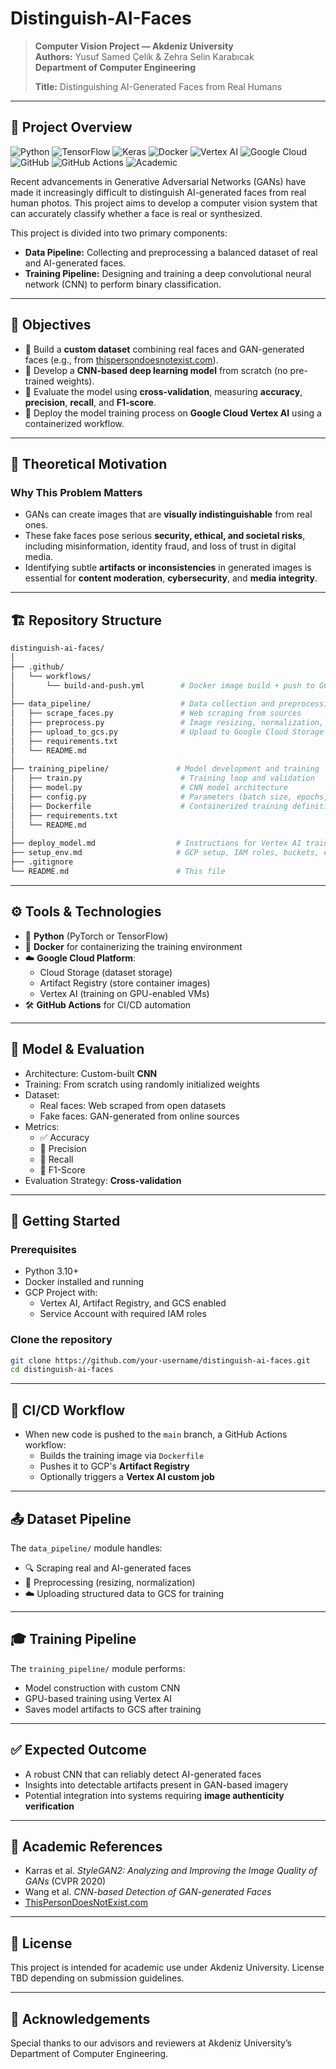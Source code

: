 # Distinguish-AI-Faces

> **Computer Vision Project — Akdeniz University**  
> **Authors:** Yusuf Samed Çelik & Zehra Selin Karabıcak  
> **Department of Computer Engineering**  
>  
> **Title:** Distinguishing AI-Generated Faces from Real Humans

---

## 📌 Project Overview

![Python](https://img.shields.io/badge/Python-3.10%2B-blue?logo=python&logoColor=white)
![TensorFlow](https://img.shields.io/badge/TensorFlow-2.x-FF6F00?logo=tensorflow&logoColor=white)
![Keras](https://img.shields.io/badge/Keras-Deep%20Learning-D00000?logo=keras&logoColor=white)
![Docker](https://img.shields.io/badge/Containerized-Docker-2496ED?logo=docker&logoColor=white)
![Vertex AI](https://img.shields.io/badge/Deployed%20on-Vertex%20AI-4285F4?logo=googlecloud&logoColor=white)
![Google Cloud](https://img.shields.io/badge/Cloud-Google%20Cloud-4285F4?logo=googlecloud&logoColor=white)
![GitHub](https://img.shields.io/badge/Repo-GitHub-181717?logo=github)
![GitHub Actions](https://img.shields.io/badge/CI/CD-GitHub%20Actions-2088FF?logo=githubactions&logoColor=white)
![Academic](https://img.shields.io/badge/University-Akdeniz%20University-darkgreen?logo=academia&logoColor=white)


Recent advancements in Generative Adversarial Networks (GANs) have made it increasingly difficult to distinguish AI-generated faces from real human photos. This project aims to develop a computer vision system that can accurately classify whether a face is real or synthesized.

This project is divided into two primary components:
- **Data Pipeline:** Collecting and preprocessing a balanced dataset of real and AI-generated faces.
- **Training Pipeline:** Designing and training a deep convolutional neural network (CNN) to perform binary classification.

---

## 🎯 Objectives

- 🔹 Build a **custom dataset** combining real faces and GAN-generated faces (e.g., from [thispersondoesnotexist.com](https://thispersondoesnotexist.com)).
- 🔹 Develop a **CNN-based deep learning model** from scratch (no pre-trained weights).
- 🔹 Evaluate the model using **cross-validation**, measuring **accuracy**, **precision**, **recall**, and **F1-score**.
- 🔹 Deploy the model training process on **Google Cloud Vertex AI** using a containerized workflow.

---

## 🧠 Theoretical Motivation

### Why This Problem Matters

- GANs can create images that are **visually indistinguishable** from real ones.
- These fake faces pose serious **security, ethical, and societal risks**, including misinformation, identity fraud, and loss of trust in digital media.
- Identifying subtle **artifacts or inconsistencies** in generated images is essential for **content moderation**, **cybersecurity**, and **media integrity**.

---

## 🏗️ Repository Structure

```bash
distinguish-ai-faces/
│
├── .github/
│   └── workflows/
│       └── build-and-push.yml        # Docker image build + push to GCR
│
├── data_pipeline/                    # Data collection and preprocessing
│   ├── scrape_faces.py               # Web scraping from sources
│   ├── preprocess.py                 # Image resizing, normalization, etc.
│   ├── upload_to_gcs.py              # Upload to Google Cloud Storage
│   ├── requirements.txt
│   └── README.md
│
├── training_pipeline/               # Model development and training
│   ├── train.py                      # Training loop and validation
│   ├── model.py                      # CNN model architecture
│   ├── config.py                     # Parameters (batch size, epochs, etc.)
│   ├── Dockerfile                    # Containerized training definition
│   ├── requirements.txt
│   └── README.md
│
├── deploy_model.md                  # Instructions for Vertex AI training jobs
├── setup_env.md                     # GCP setup, IAM roles, buckets, etc.
├── .gitignore
└── README.md                        # This file
```

---

## ⚙️ Tools & Technologies

- 🧠 **Python** (PyTorch or TensorFlow)
- 🐳 **Docker** for containerizing the training environment
- ☁️ **Google Cloud Platform**:
  - Cloud Storage (dataset storage)
  - Artifact Registry (store container images)
  - Vertex AI (training on GPU-enabled VMs)
- 🛠️ **GitHub Actions** for CI/CD automation

---

## 🧪 Model & Evaluation

- Architecture: Custom-built **CNN**
- Training: From scratch using randomly initialized weights
- Dataset:
  - Real faces: Web scraped from open datasets
  - Fake faces: GAN-generated from online sources
- Metrics:
  - ✅ Accuracy
  - 🎯 Precision
  - 🔁 Recall
  - 🧮 F1-Score
- Evaluation Strategy: **Cross-validation**

---

## 🚀 Getting Started

### Prerequisites

- Python 3.10+
- Docker installed and running
- GCP Project with:
  - Vertex AI, Artifact Registry, and GCS enabled
  - Service Account with required IAM roles

### Clone the repository

```bash
git clone https://github.com/your-username/distinguish-ai-faces.git
cd distinguish-ai-faces
```

---

## 🔄 CI/CD Workflow

- When new code is pushed to the `main` branch, a GitHub Actions workflow:
  - Builds the training image via `Dockerfile`
  - Pushes it to GCP's **Artifact Registry**
  - Optionally triggers a **Vertex AI custom job**

---

## 📤 Dataset Pipeline

The `data_pipeline/` module handles:
- 🔍 Scraping real and AI-generated faces
- 🦼️ Preprocessing (resizing, normalization)
- ☁️ Uploading structured data to GCS for training

---

## 🎓 Training Pipeline

The `training_pipeline/` module performs:
- Model construction with custom CNN
- GPU-based training using Vertex AI
- Saves model artifacts to GCS after training

---

## ✅ Expected Outcome

- A robust CNN that can reliably detect AI-generated faces
- Insights into detectable artifacts present in GAN-based imagery
- Potential integration into systems requiring **image authenticity verification**

---

## 📘 Academic References

- Karras et al. *StyleGAN2: Analyzing and Improving the Image Quality of GANs* (CVPR 2020)
- Wang et al. *CNN-based Detection of GAN-generated Faces*
- [ThisPersonDoesNotExist.com](https://thispersondoesnotexist.com)

---

## 📄 License

This project is intended for academic use under Akdeniz University. License TBD depending on submission guidelines.

---

## 🤍 Acknowledgements

Special thanks to our advisors and reviewers at Akdeniz University’s Department of Computer Engineering.

